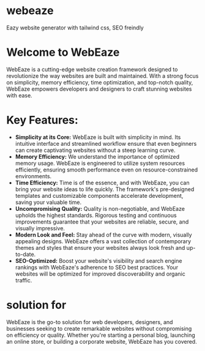 # webeaze
Eazy website generator with tailwind css, SEO freindly

  <h1>Welcome to WebEaze</h1>
    <p>WebEaze is a cutting-edge website creation framework designed to revolutionize the way websites are built and maintained. With a strong focus on simplicity, memory efficiency, time optimization, and top-notch quality, WebEaze empowers developers and designers to craft stunning websites with ease.</p>

  <h1>Key Features:</h1>
    <ul>
        <li><strong>Simplicity at its Core:</strong> WebEaze is built with simplicity in mind. Its intuitive interface and streamlined workflow ensure that even beginners can create captivating websites without a steep learning curve.</li>
        <li><strong>Memory Efficiency:</strong> We understand the importance of optimized memory usage. WebEaze is engineered to utilize system resources efficiently, ensuring smooth performance even on resource-constrained environments.</li>
        <li><strong>Time Efficiency:</strong> Time is of the essence, and with WebEaze, you can bring your website ideas to life quickly. The framework's pre-designed templates and customizable components accelerate development, saving your valuable time.</li>
        <li><strong>Uncompromising Quality:</strong> Quality is non-negotiable, and WebEaze upholds the highest standards. Rigorous testing and continuous improvements guarantee that your websites are reliable, secure, and visually impressive.</li>
        <li><strong>Modern Look and Feel:</strong> Stay ahead of the curve with modern, visually appealing designs. WebEaze offers a vast collection of contemporary themes and styles that ensure your websites always look fresh and up-to-date.</li>
        <li><strong>SEO-Optimized:</strong> Boost your website's visibility and search engine rankings with WebEaze's adherence to SEO best practices. Your websites will be optimized for improved discoverability and organic traffic.</li>
    </ul>

 <h1>solution for</h1>
  <p>WebEaze is the go-to solution for web developers, designers, and businesses seeking to create remarkable websites without compromising on efficiency or quality. Whether you're starting a personal blog, launching an online store, or building a corporate website, WebEaze has you covered.</p>
